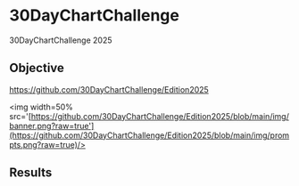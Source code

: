 # 30DayChartChallenge
30DayChartChallenge 2025


## Objective

https://github.com/30DayChartChallenge/Edition2025

<img width=50% src='[https://github.com/30DayChartChallenge/Edition2025/blob/main/img/banner.png?raw=true'](https://github.com/30DayChartChallenge/Edition2025/blob/main/img/prompts.png?raw=true)/>

## Results

